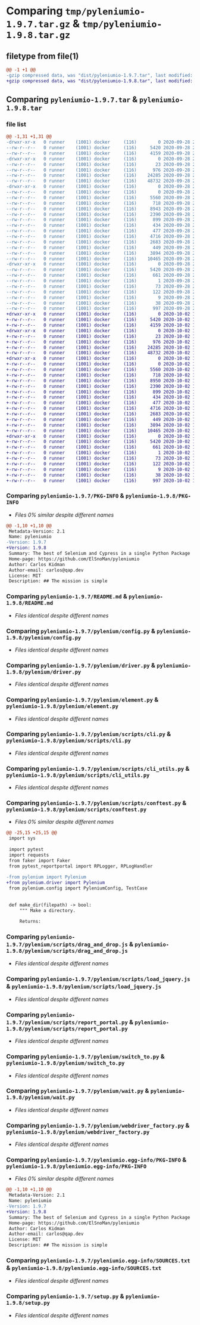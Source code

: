 # Comparing `tmp/pyleniumio-1.9.7.tar.gz` & `tmp/pyleniumio-1.9.8.tar.gz`

## filetype from file(1)

```diff
@@ -1 +1 @@
-gzip compressed data, was "dist/pyleniumio-1.9.7.tar", last modified: Mon Sep 28 21:49:07 2020, max compression
+gzip compressed data, was "dist/pyleniumio-1.9.8.tar", last modified: Fri Oct  2 16:09:11 2020, max compression
```

## Comparing `pyleniumio-1.9.7.tar` & `pyleniumio-1.9.8.tar`

### file list

```diff
@@ -1,31 +1,31 @@
-drwxr-xr-x   0 runner    (1001) docker     (116)        0 2020-09-28 21:49:07.894501 pyleniumio-1.9.7/
--rw-r--r--   0 runner    (1001) docker     (116)     5420 2020-09-28 21:49:07.894501 pyleniumio-1.9.7/PKG-INFO
--rw-r--r--   0 runner    (1001) docker     (116)     4159 2020-09-28 21:49:02.000000 pyleniumio-1.9.7/README.md
-drwxr-xr-x   0 runner    (1001) docker     (116)        0 2020-09-28 21:49:07.890501 pyleniumio-1.9.7/pylenium/
--rw-r--r--   0 runner    (1001) docker     (116)       23 2020-09-28 21:49:02.000000 pyleniumio-1.9.7/pylenium/__init__.py
--rw-r--r--   0 runner    (1001) docker     (116)      976 2020-09-28 21:49:02.000000 pyleniumio-1.9.7/pylenium/config.py
--rw-r--r--   0 runner    (1001) docker     (116)    24285 2020-09-28 21:49:02.000000 pyleniumio-1.9.7/pylenium/driver.py
--rw-r--r--   0 runner    (1001) docker     (116)    48732 2020-09-28 21:49:02.000000 pyleniumio-1.9.7/pylenium/element.py
-drwxr-xr-x   0 runner    (1001) docker     (116)        0 2020-09-28 21:49:07.894501 pyleniumio-1.9.7/pylenium/scripts/
--rw-r--r--   0 runner    (1001) docker     (116)        0 2020-09-28 21:49:02.000000 pyleniumio-1.9.7/pylenium/scripts/__init__.py
--rw-r--r--   0 runner    (1001) docker     (116)     5560 2020-09-28 21:49:02.000000 pyleniumio-1.9.7/pylenium/scripts/cli.py
--rw-r--r--   0 runner    (1001) docker     (116)      718 2020-09-28 21:49:02.000000 pyleniumio-1.9.7/pylenium/scripts/cli_utils.py
--rw-r--r--   0 runner    (1001) docker     (116)     8943 2020-09-28 21:49:02.000000 pyleniumio-1.9.7/pylenium/scripts/conftest.py
--rw-r--r--   0 runner    (1001) docker     (116)     2390 2020-09-28 21:49:02.000000 pyleniumio-1.9.7/pylenium/scripts/drag_and_drop.js
--rw-r--r--   0 runner    (1001) docker     (116)      899 2020-09-28 21:49:02.000000 pyleniumio-1.9.7/pylenium/scripts/load_jquery.js
--rw-r--r--   0 runner    (1001) docker     (116)      434 2020-09-28 21:49:02.000000 pyleniumio-1.9.7/pylenium/scripts/pylenium.json
--rw-r--r--   0 runner    (1001) docker     (116)      477 2020-09-28 21:49:02.000000 pyleniumio-1.9.7/pylenium/scripts/pytest.ini
--rw-r--r--   0 runner    (1001) docker     (116)     4716 2020-09-28 21:49:02.000000 pyleniumio-1.9.7/pylenium/scripts/report_portal.py
--rw-r--r--   0 runner    (1001) docker     (116)     2683 2020-09-28 21:49:02.000000 pyleniumio-1.9.7/pylenium/switch_to.py
--rw-r--r--   0 runner    (1001) docker     (116)      449 2020-09-28 21:49:02.000000 pyleniumio-1.9.7/pylenium/utils.py
--rw-r--r--   0 runner    (1001) docker     (116)     3894 2020-09-28 21:49:02.000000 pyleniumio-1.9.7/pylenium/wait.py
--rw-r--r--   0 runner    (1001) docker     (116)    10465 2020-09-28 21:49:02.000000 pyleniumio-1.9.7/pylenium/webdriver_factory.py
-drwxr-xr-x   0 runner    (1001) docker     (116)        0 2020-09-28 21:49:07.894501 pyleniumio-1.9.7/pyleniumio.egg-info/
--rw-r--r--   0 runner    (1001) docker     (116)     5420 2020-09-28 21:49:07.000000 pyleniumio-1.9.7/pyleniumio.egg-info/PKG-INFO
--rw-r--r--   0 runner    (1001) docker     (116)      661 2020-09-28 21:49:07.000000 pyleniumio-1.9.7/pyleniumio.egg-info/SOURCES.txt
--rw-r--r--   0 runner    (1001) docker     (116)        1 2020-09-28 21:49:07.000000 pyleniumio-1.9.7/pyleniumio.egg-info/dependency_links.txt
--rw-r--r--   0 runner    (1001) docker     (116)       73 2020-09-28 21:49:07.000000 pyleniumio-1.9.7/pyleniumio.egg-info/entry_points.txt
--rw-r--r--   0 runner    (1001) docker     (116)      122 2020-09-28 21:49:07.000000 pyleniumio-1.9.7/pyleniumio.egg-info/requires.txt
--rw-r--r--   0 runner    (1001) docker     (116)        9 2020-09-28 21:49:07.000000 pyleniumio-1.9.7/pyleniumio.egg-info/top_level.txt
--rw-r--r--   0 runner    (1001) docker     (116)       38 2020-09-28 21:49:07.894501 pyleniumio-1.9.7/setup.cfg
--rw-r--r--   0 runner    (1001) docker     (116)      997 2020-09-28 21:49:02.000000 pyleniumio-1.9.7/setup.py
+drwxr-xr-x   0 runner    (1001) docker     (116)        0 2020-10-02 16:09:11.216841 pyleniumio-1.9.8/
+-rw-r--r--   0 runner    (1001) docker     (116)     5420 2020-10-02 16:09:11.216841 pyleniumio-1.9.8/PKG-INFO
+-rw-r--r--   0 runner    (1001) docker     (116)     4159 2020-10-02 16:09:03.000000 pyleniumio-1.9.8/README.md
+drwxr-xr-x   0 runner    (1001) docker     (116)        0 2020-10-02 16:09:11.212841 pyleniumio-1.9.8/pylenium/
+-rw-r--r--   0 runner    (1001) docker     (116)       23 2020-10-02 16:09:03.000000 pyleniumio-1.9.8/pylenium/__init__.py
+-rw-r--r--   0 runner    (1001) docker     (116)      976 2020-10-02 16:09:03.000000 pyleniumio-1.9.8/pylenium/config.py
+-rw-r--r--   0 runner    (1001) docker     (116)    24285 2020-10-02 16:09:03.000000 pyleniumio-1.9.8/pylenium/driver.py
+-rw-r--r--   0 runner    (1001) docker     (116)    48732 2020-10-02 16:09:03.000000 pyleniumio-1.9.8/pylenium/element.py
+drwxr-xr-x   0 runner    (1001) docker     (116)        0 2020-10-02 16:09:11.212841 pyleniumio-1.9.8/pylenium/scripts/
+-rw-r--r--   0 runner    (1001) docker     (116)        0 2020-10-02 16:09:03.000000 pyleniumio-1.9.8/pylenium/scripts/__init__.py
+-rw-r--r--   0 runner    (1001) docker     (116)     5560 2020-10-02 16:09:03.000000 pyleniumio-1.9.8/pylenium/scripts/cli.py
+-rw-r--r--   0 runner    (1001) docker     (116)      718 2020-10-02 16:09:03.000000 pyleniumio-1.9.8/pylenium/scripts/cli_utils.py
+-rw-r--r--   0 runner    (1001) docker     (116)     8950 2020-10-02 16:09:03.000000 pyleniumio-1.9.8/pylenium/scripts/conftest.py
+-rw-r--r--   0 runner    (1001) docker     (116)     2390 2020-10-02 16:09:03.000000 pyleniumio-1.9.8/pylenium/scripts/drag_and_drop.js
+-rw-r--r--   0 runner    (1001) docker     (116)      899 2020-10-02 16:09:03.000000 pyleniumio-1.9.8/pylenium/scripts/load_jquery.js
+-rw-r--r--   0 runner    (1001) docker     (116)      434 2020-10-02 16:09:03.000000 pyleniumio-1.9.8/pylenium/scripts/pylenium.json
+-rw-r--r--   0 runner    (1001) docker     (116)      477 2020-10-02 16:09:03.000000 pyleniumio-1.9.8/pylenium/scripts/pytest.ini
+-rw-r--r--   0 runner    (1001) docker     (116)     4716 2020-10-02 16:09:03.000000 pyleniumio-1.9.8/pylenium/scripts/report_portal.py
+-rw-r--r--   0 runner    (1001) docker     (116)     2683 2020-10-02 16:09:03.000000 pyleniumio-1.9.8/pylenium/switch_to.py
+-rw-r--r--   0 runner    (1001) docker     (116)      449 2020-10-02 16:09:03.000000 pyleniumio-1.9.8/pylenium/utils.py
+-rw-r--r--   0 runner    (1001) docker     (116)     3894 2020-10-02 16:09:03.000000 pyleniumio-1.9.8/pylenium/wait.py
+-rw-r--r--   0 runner    (1001) docker     (116)    10465 2020-10-02 16:09:03.000000 pyleniumio-1.9.8/pylenium/webdriver_factory.py
+drwxr-xr-x   0 runner    (1001) docker     (116)        0 2020-10-02 16:09:11.216841 pyleniumio-1.9.8/pyleniumio.egg-info/
+-rw-r--r--   0 runner    (1001) docker     (116)     5420 2020-10-02 16:09:11.000000 pyleniumio-1.9.8/pyleniumio.egg-info/PKG-INFO
+-rw-r--r--   0 runner    (1001) docker     (116)      661 2020-10-02 16:09:11.000000 pyleniumio-1.9.8/pyleniumio.egg-info/SOURCES.txt
+-rw-r--r--   0 runner    (1001) docker     (116)        1 2020-10-02 16:09:11.000000 pyleniumio-1.9.8/pyleniumio.egg-info/dependency_links.txt
+-rw-r--r--   0 runner    (1001) docker     (116)       73 2020-10-02 16:09:11.000000 pyleniumio-1.9.8/pyleniumio.egg-info/entry_points.txt
+-rw-r--r--   0 runner    (1001) docker     (116)      122 2020-10-02 16:09:11.000000 pyleniumio-1.9.8/pyleniumio.egg-info/requires.txt
+-rw-r--r--   0 runner    (1001) docker     (116)        9 2020-10-02 16:09:11.000000 pyleniumio-1.9.8/pyleniumio.egg-info/top_level.txt
+-rw-r--r--   0 runner    (1001) docker     (116)       38 2020-10-02 16:09:11.216841 pyleniumio-1.9.8/setup.cfg
+-rw-r--r--   0 runner    (1001) docker     (116)      997 2020-10-02 16:09:03.000000 pyleniumio-1.9.8/setup.py
```

### Comparing `pyleniumio-1.9.7/PKG-INFO` & `pyleniumio-1.9.8/PKG-INFO`

 * *Files 0% similar despite different names*

```diff
@@ -1,10 +1,10 @@
 Metadata-Version: 2.1
 Name: pyleniumio
-Version: 1.9.7
+Version: 1.9.8
 Summary: The best of Selenium and Cypress in a single Python Package
 Home-page: https://github.com/ElSnoMan/pyleniumio
 Author: Carlos Kidman
 Author-email: carlos@qap.dev
 License: MIT
 Description: ## The mission is simple
```

### Comparing `pyleniumio-1.9.7/README.md` & `pyleniumio-1.9.8/README.md`

 * *Files identical despite different names*

### Comparing `pyleniumio-1.9.7/pylenium/config.py` & `pyleniumio-1.9.8/pylenium/config.py`

 * *Files identical despite different names*

### Comparing `pyleniumio-1.9.7/pylenium/driver.py` & `pyleniumio-1.9.8/pylenium/driver.py`

 * *Files identical despite different names*

### Comparing `pyleniumio-1.9.7/pylenium/element.py` & `pyleniumio-1.9.8/pylenium/element.py`

 * *Files identical despite different names*

### Comparing `pyleniumio-1.9.7/pylenium/scripts/cli.py` & `pyleniumio-1.9.8/pylenium/scripts/cli.py`

 * *Files identical despite different names*

### Comparing `pyleniumio-1.9.7/pylenium/scripts/cli_utils.py` & `pyleniumio-1.9.8/pylenium/scripts/cli_utils.py`

 * *Files identical despite different names*

### Comparing `pyleniumio-1.9.7/pylenium/scripts/conftest.py` & `pyleniumio-1.9.8/pylenium/scripts/conftest.py`

 * *Files 0% similar despite different names*

```diff
@@ -25,15 +25,15 @@
 import sys
 
 import pytest
 import requests
 from faker import Faker
 from pytest_reportportal import RPLogger, RPLogHandler
 
-from pylenium import Pylenium
+from pylenium.driver import Pylenium
 from pylenium.config import PyleniumConfig, TestCase
 
 
 def make_dir(filepath) -> bool:
     """ Make a directory.
 
     Returns:
```

### Comparing `pyleniumio-1.9.7/pylenium/scripts/drag_and_drop.js` & `pyleniumio-1.9.8/pylenium/scripts/drag_and_drop.js`

 * *Files identical despite different names*

### Comparing `pyleniumio-1.9.7/pylenium/scripts/load_jquery.js` & `pyleniumio-1.9.8/pylenium/scripts/load_jquery.js`

 * *Files identical despite different names*

### Comparing `pyleniumio-1.9.7/pylenium/scripts/report_portal.py` & `pyleniumio-1.9.8/pylenium/scripts/report_portal.py`

 * *Files identical despite different names*

### Comparing `pyleniumio-1.9.7/pylenium/switch_to.py` & `pyleniumio-1.9.8/pylenium/switch_to.py`

 * *Files identical despite different names*

### Comparing `pyleniumio-1.9.7/pylenium/wait.py` & `pyleniumio-1.9.8/pylenium/wait.py`

 * *Files identical despite different names*

### Comparing `pyleniumio-1.9.7/pylenium/webdriver_factory.py` & `pyleniumio-1.9.8/pylenium/webdriver_factory.py`

 * *Files identical despite different names*

### Comparing `pyleniumio-1.9.7/pyleniumio.egg-info/PKG-INFO` & `pyleniumio-1.9.8/pyleniumio.egg-info/PKG-INFO`

 * *Files 0% similar despite different names*

```diff
@@ -1,10 +1,10 @@
 Metadata-Version: 2.1
 Name: pyleniumio
-Version: 1.9.7
+Version: 1.9.8
 Summary: The best of Selenium and Cypress in a single Python Package
 Home-page: https://github.com/ElSnoMan/pyleniumio
 Author: Carlos Kidman
 Author-email: carlos@qap.dev
 License: MIT
 Description: ## The mission is simple
```

### Comparing `pyleniumio-1.9.7/pyleniumio.egg-info/SOURCES.txt` & `pyleniumio-1.9.8/pyleniumio.egg-info/SOURCES.txt`

 * *Files identical despite different names*

### Comparing `pyleniumio-1.9.7/setup.py` & `pyleniumio-1.9.8/setup.py`

 * *Files identical despite different names*

